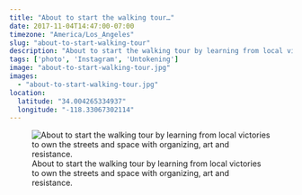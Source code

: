 ```yaml
---
title: "About to start the walking tour…"
date: 2017-11-04T14:47:00-07:00
timezone: "America/Los_Angeles"
slug: "about-to-start-walking-tour"
description: "About to start the walking tour by learning from local victories to own the streets and space with organizing, art and resistance."
tags: ['photo', 'Instagram', 'Untokening']
image: "about-to-start-walking-tour.jpg"
images:
  - "about-to-start-walking-tour.jpg"
location:
  latitude: "34.004265334937"
  longitude: "-118.33067302114"
---
```

<figure>
  <img src="/media/about-to-start-walking-tour/about-to-start-walking-tour.jpg" alt="About to start the walking tour by learning from local victories to own the streets and space with organizing, art and resistance.">
  <figcaption>About to start the walking tour by learning from local victories to own the streets and space with organizing, art and resistance.</figcaption>
</figure>
